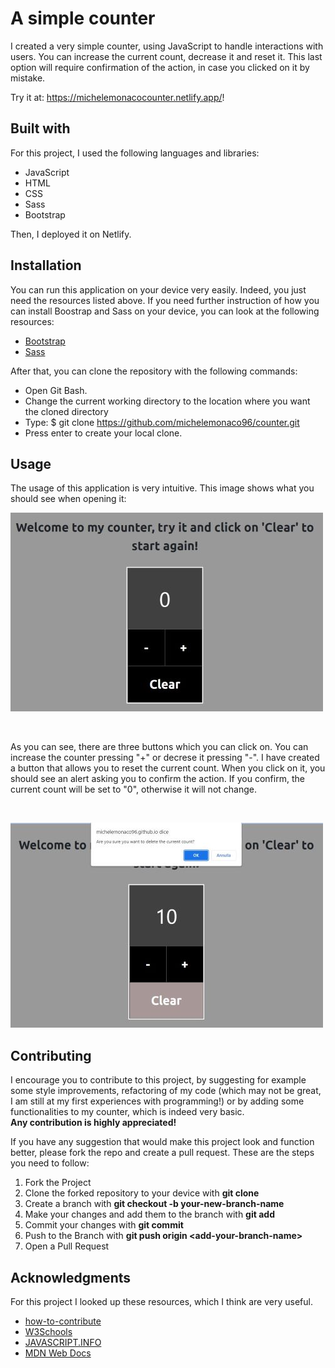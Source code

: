 # A simple counter
I created a very simple counter, using JavaScript to handle interactions with users. You can increase the current count, decrease it 
and reset it. This last option will require confirmation of the action, in case you clicked on it by mistake. 

Try it at: https://michelemonacocounter.netlify.app/!

## Built with
For this project, I used the following languages and libraries: 

* JavaScript 
* HTML
* CSS
* Sass
* Bootstrap

Then, I deployed it on Netlify.

## Installation
You can run this application on your device very easily. Indeed, you just need the resources listed above. 
If you need further instruction of how you can install Boostrap and Sass on your device, you can look at the following resources: 

* [Bootstrap](https://getbootstrap.com/docs/5.0/getting-started/download/)
* [Sass](https://sass-lang.com/install)

After that, you can clone the repository with the following commands: 

* Open Git Bash.
* Change the current working directory to the location where you want the cloned directory
* Type: $ git clone https://github.com/michelemonaco96/counter.git
* Press enter to create your local clone. 


## Usage
The usage of this application is very intuitive. This image shows what you should see when opening it: 
<br />

![starting-screen](img/counter.jpg)

<br />

As you can see, there are three buttons which you can click on. You can increase the counter pressing "+" or decrese it pressing "-". 
I have created a button that allows you to reset the current count. When you click on it, you should see an alert asking you to confirm the action. 
If you confirm, the current count will be set to "0", otherwise it will not change. 

<br />

![reset-button](img/reset_button.jpg)


<!-- ROADMAP -->

<!-- CONTRIBUTING -->
## Contributing

I encourage you to contribute to this project, by suggesting for example some style improvements, refactoring of my code (which may not be great, I am still at
my first experiences with programming!) or by adding some functionalities to my counter, which is indeed very basic.
<br />
**Any contribution is highly appreciated!**

If you have any suggestion that would make this project look and function better, please fork the repo and create a pull request.
These are the steps you need to follow: 

1. Fork the Project
2. Clone the forked repository to your device with **git clone**
3. Create a branch with **git checkout -b your-new-branch-name**
4. Make your changes and add them to the branch with **git add**
5. Commit your changes with **git commit**
6. Push to the Branch with **git push origin &lt;add-your-branch-name&gt;**
7. Open a Pull Request


## Acknowledgments

For this project I looked up these resources, which I think are very useful. 

* [how-to-contribute]( https://github.com/firstcontributions/first-contributions/blob/master/README.md)
* [W3Schools](https://www.w3schools.com/)
* [JAVASCRIPT.INFO](https://javascript.info/events)
* [MDN Web Docs](https://developer.mozilla.org/en-US/docs/Learn)

